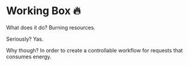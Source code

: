 # Working Box 🔥

What does it do? Burning resources.

Seriously? Yas.

Why though? In order to create a controllable workflow for requests
that consumes energy.
